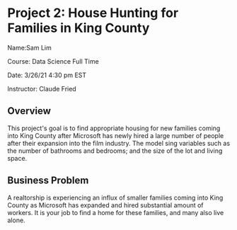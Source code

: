 # Project 2: House Hunting for Families in King County

Name:Sam Lim

Course: Data Science Full Time

Date: 3/26/21 4:30 pm EST

Instructor: Claude Fried

## Overview

This project's goal is to find appropriate housing for new families coming into King County after Microsoft has newly hired a large number of people after their expansion into the film industry. The model sing variables such as the number of bathrooms and bedrooms; and the size of the lot and living space.

## Business Problem

A realtorship is experiencing an influx of smaller families coming into King County as Microsoft has expanded and hired substantial amount of workers. It is your job to find a home for these families, and many also live alone. 